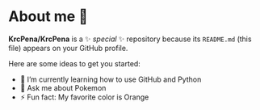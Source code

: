 # About me 👋


**KrcPena/KrcPena** is a ✨ _special_ ✨ repository because its `README.md` (this file) appears on your GitHub profile.

Here are some ideas to get you started:

- 🌱 I’m currently learning how to use GitHub and Python
- 💬 Ask me about Pokemon
- ⚡ Fun fact: My favorite color is Orange
